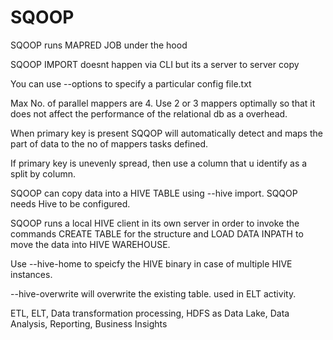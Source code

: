 # SQOOP

SQOOP runs MAPRED JOB under the hood

SQOOP IMPORT doesnt happen via CLI but its a server to server copy

You can use --options to specify a particular config file.txt

Max No. of parallel mappers are 4. Use 2 or 3 mappers optimally so that it does not affect the performance of the relational db as a overhead.

When primary key is present SQQOP will automatically detect and maps the part of data to the no of mappers tasks defined.

If primary key is unevenly spread, then use a column that u identify as a split by column.

SQOOP can copy data into a HIVE TABLE using --hive import. SQQOP needs Hive to be configured.

SQOOP runs a local HIVE client in its own server in order to invoke the commands CREATE TABLE for the structure and LOAD DATA INPATH to move the data into HIVE WAREHOUSE.

Use --hive-home to speicfy the HIVE binary in case of multiple HIVE instances.

--hive-overwrite will overwrite the existing table. used in ELT activity.

ETL, ELT, Data transformation processing, HDFS as Data Lake, Data Analysis, Reporting, Business Insights
